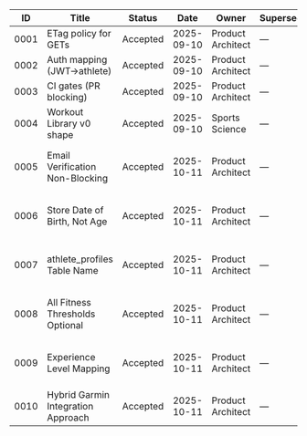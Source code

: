 | ID   | Title                      | Status   | Date       | Owner              | Supersedes | Links                        |
|------|----------------------------|----------|------------|--------------------|------------|-------------------------------|
| 0001 | ETag policy for GETs        | Accepted | 2025-09-10 | Product Architect  | —          | [etag-policy.md](../policy/etag-policy.md) |
| 0002 | Auth mapping (JWT→athlete)  | Accepted | 2025-09-10 | Product Architect  | —          | [auth-mapping.md](../policy/auth-mapping.md) |
| 0003 | CI gates (PR blocking)      | Accepted | 2025-09-10 | Product Architect  | —          | [ci-gates.md](../policy/ci-gates.md) |
| 0004 | Workout Library v0 shape    | Accepted | 2025-09-10 | Sports Science     | —          | [README.md](../library/README.md) |
| 0005 | Email Verification Non-Blocking | Accepted | 2025-10-11 | Product Architect | —          | [1.5-A-complete-supabase-auth.md](../specs/1.5-A-complete-supabase-auth.md) |
| 0006 | Store Date of Birth, Not Age | Accepted | 2025-10-11 | Product Architect | —          | [1.5-C-athlete-schema-expansion.md](../specs/1.5-C-athlete-schema-expansion.md) |
| 0007 | athlete_profiles Table Name | Accepted | 2025-10-11 | Product Architect | —          | [1.5-C-athlete-schema-expansion.md](../specs/1.5-C-athlete-schema-expansion.md) |
| 0008 | All Fitness Thresholds Optional | Accepted | 2025-10-11 | Product Architect | —          | [1.5-C-athlete-schema-expansion.md](../specs/1.5-C-athlete-schema-expansion.md) |
| 0009 | Experience Level Mapping | Accepted | 2025-10-11 | Product Architect | —          | [1.5-C-athlete-schema-expansion.md](../specs/1.5-C-athlete-schema-expansion.md) |
| 0010 | Hybrid Garmin Integration Approach | Accepted | 2025-10-11 | Product Architect | —          | [0010-garmin-integration.md](0010-garmin-integration.md) |